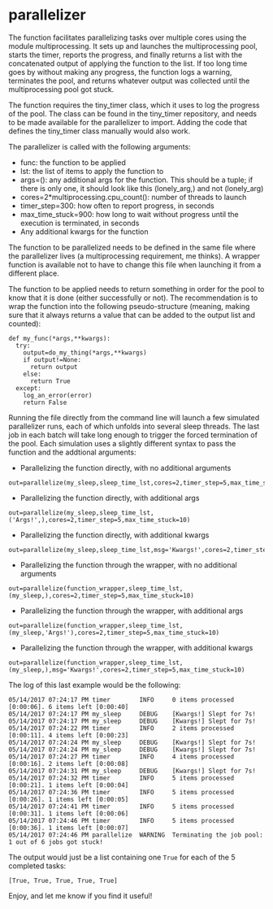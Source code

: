 # parallelizer
The function facilitates parallelizing tasks over multiple cores using the module multiprocessing. It sets up and launches the multiprocessing pool, starts the timer, reports the progress, and finally returns a list with the concatenated output of applying the function to the list. If too long time goes by without making any progress, the function logs a warning, terminates the pool, and returns whatever output was collected until the multiprocessing pool got stuck.

The function requires the tiny_timer class, which it uses to log the progress of the pool. The class can be found in the tiny_timer repository, and needs to be made available for the parallelizer to import. Adding the code that defines the tiny_timer class manually would also work.

The parallelizer is called with the following arguments:
- func: the function to be applied
- lst: the list of items to apply the function to
- args=(): any additional args for the function. This should be a tuple; if there is only one, it should look like this (lonely_arg,) and not (lonely_arg)
- cores=2\*multiprocessing.cpu_count(): number of threads to launch
- timer_step=300: how often to report progress, in seconds
- max_time_stuck=900: how long to wait without progress until the execution is terminated, in seconds
- Any additional kwargs for the function

The function to be parallelized needs to be defined in the same file where the parallelizer lives (a multiprocessing requirement, me thinks). A wrapper function is available not to have to change this file when launching it from a different place.

The function to be applied needs to return something in order for the pool to know that it is done (either successfully or not). The recommendation is to wrap the function into the following pseudo-structure (meaning, making sure that it always returns a value that can be added to the output list and counted):
```
def my_func(*args,**kwargs):
  try:
    output=do_my_thing(*args,**kwargs)
    if output!=None:
      return output
    else:
      return True
  except:
    log_an_error(error)
    return False
```
Running the file directly from the command line will launch a few simulated parallelizer runs, each of which unfolds into several sleep threads. The last job in each batch will take long enough to trigger the forced termination of the pool. Each simulation uses a slightly different syntax to pass the function and the addtional arguments:
- Parallelizing the function directly, with no additional arguments
```
out=parallelize(my_sleep,sleep_time_lst,cores=2,timer_step=5,max_time_stuck=10)
```
- Parallelizing the function directly, with additional args
```
out=parallelize(my_sleep,sleep_time_lst,('Args!',),cores=2,timer_step=5,max_time_stuck=10)
```
- Parallelizing the function directly, with additional kwargs
```
out=parallelize(my_sleep,sleep_time_lst,msg='Kwargs!',cores=2,timer_step=5,max_time_stuck=10)
```
- Parallelizing the function through the wrapper, with no additional arguments
```
out=parallelize(function_wrapper,sleep_time_lst,(my_sleep,),cores=2,timer_step=5,max_time_stuck=10)
```
- Parallelizing the function through the wrapper, with additional args
```
out=parallelize(function_wrapper,sleep_time_lst,(my_sleep,'Args!'),cores=2,timer_step=5,max_time_stuck=10)
```
- Parallelizing the function through the wrapper, with additional kwargs
```
out=parallelize(function_wrapper,sleep_time_lst,(my_sleep,),msg='Kwargs!',cores=2,timer_step=5,max_time_stuck=10)
```
The log of this last example would be the following:
```
05/14/2017 07:24:17 PM timer        INFO     0 items processed [0:00:06]. 6 items left [0:00:40]
05/14/2017 07:24:17 PM my_sleep     DEBUG    [Kwargs!] Slept for 7s!
05/14/2017 07:24:17 PM my_sleep     DEBUG    [Kwargs!] Slept for 7s!
05/14/2017 07:24:22 PM timer        INFO     2 items processed [0:00:11]. 4 items left [0:00:23]
05/14/2017 07:24:24 PM my_sleep     DEBUG    [Kwargs!] Slept for 7s!
05/14/2017 07:24:24 PM my_sleep     DEBUG    [Kwargs!] Slept for 7s!
05/14/2017 07:24:27 PM timer        INFO     4 items processed [0:00:16]. 2 items left [0:00:08]
05/14/2017 07:24:31 PM my_sleep     DEBUG    [Kwargs!] Slept for 7s!
05/14/2017 07:24:32 PM timer        INFO     5 items processed [0:00:21]. 1 items left [0:00:04]
05/14/2017 07:24:36 PM timer        INFO     5 items processed [0:00:26]. 1 items left [0:00:05]
05/14/2017 07:24:41 PM timer        INFO     5 items processed [0:00:31]. 1 items left [0:00:06]
05/14/2017 07:24:46 PM timer        INFO     5 items processed [0:00:36]. 1 items left [0:00:07]
05/14/2017 07:24:46 PM parallelize  WARNING  Terminating the job pool: 1 out of 6 jobs got stuck!
```
The output would just be a list containing one ```True``` for each of the 5 completed tasks:
```
[True, True, True, True, True]
```
Enjoy, and let me know if you find it useful!
